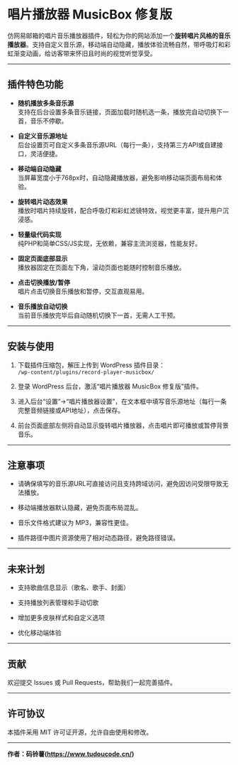 # 唱片播放器 MusicBox 修复版

仿网易邮箱的唱片音乐播放器插件，轻松为你的网站添加一个**旋转唱片风格的音乐播放器**。支持自定义音乐源，移动端自动隐藏，播放体验流畅自然，带呼吸灯和彩虹渐变动画，给访客带来怀旧且时尚的视觉听觉享受。

---

## 插件特色功能

- **随机播放多条音乐源**  
  支持在后台设置多条音乐链接，页面加载时随机选一条，播放完自动切换下一首，音乐不停歇。

- **自定义音乐源地址**  
  后台设置页可自定义多条音乐源URL（每行一条），支持第三方API或自建接口，灵活便捷。

- **移动端自动隐藏**  
  当屏幕宽度小于768px时，自动隐藏播放器，避免影响移动端页面布局和体验。

- **旋转唱片动态效果**  
  播放时唱片持续旋转，配合呼吸灯和彩虹滤镜特效，视觉更丰富，提升用户沉浸感。

- **轻量级代码实现**  
  纯PHP和简单CSS/JS实现，无依赖，兼容主流浏览器，性能友好。

- **固定页面底部显示**  
  播放器固定在页面左下角，滚动页面也能随时控制音乐播放。

- **点击切换播放/暂停**  
  唱片点击切换音乐播放和暂停，交互直观易用。

- **音乐播放自动切换**  
  当前音乐播放完毕后自动随机切换下一首，无需人工干预。

---

## 安装与使用

1. 下载插件压缩包，解压上传到 WordPress 插件目录：  
   `/wp-content/plugins/record-player-musicbox/`

2. 登录 WordPress 后台，激活“唱片播放器 MusicBox 修复版”插件。

3. 进入后台“设置”->“唱片播放器设置”，在文本框中填写音乐源地址（每行一条完整音频链接或API地址），点击保存。

4. 前台页面底部左侧将自动显示旋转唱片播放器，点击唱片即可播放或暂停背景音乐。

---

## 注意事项

- 请确保填写的音乐源URL可直接访问且支持跨域访问，避免因访问受限导致无法播放。

- 移动端播放器默认隐藏，避免页面布局混乱。

- 音乐文件格式建议为 MP3，兼容性更佳。

- 插件路径中图片资源使用了相对动态路径，避免路径错误。

---

## 未来计划

- 支持歌曲信息显示（歌名、歌手、封面）

- 支持播放列表管理和手动切歌

- 增加更多皮肤样式和自定义选项

- 优化移动端体验

---

## 贡献

欢迎提交 Issues 或 Pull Requests，帮助我们一起完善插件。

---

## 许可协议

本插件采用 MIT 许可证开源，允许自由使用和修改。

---

**作者：码铃薯(https://www.tudoucode.cn/)**

